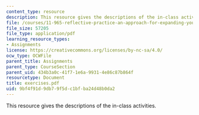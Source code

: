 ```yaml
---
content_type: resource
description: This resource gives the descriptions of the in-class activities.
file: /courses/11-965-reflective-practice-an-approach-for-expanding-your-learning-frontiers-january-iap-2007/9bf4f91d9db79f5dc1bfba24d48b0da2_exercises.pdf
file_size: 57205
file_type: application/pdf
learning_resource_types:
- Assignments
license: https://creativecommons.org/licenses/by-nc-sa/4.0/
ocw_type: OCWFile
parent_title: Assignments
parent_type: CourseSection
parent_uid: 434b3a0c-41f7-1e6a-9931-4e86c87b864f
resourcetype: Document
title: exercises.pdf
uid: 9bf4f91d-9db7-9f5d-c1bf-ba24d48b0da2
---
```

This resource gives the descriptions of the in-class activities.